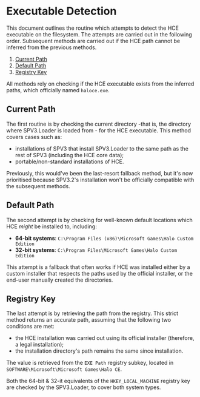 # Executable Detection

This document outlines the routine which attempts to detect the HCE executable on the filesystem. The attempts are
carried out in the following order. Subsequent methods are carried out if the HCE path cannot be inferred from the
previous methods.

1. [Current Path](#current-path)
2. [Default Path](#default-path)
3. [Registry Key](#registry-key) 

All methods rely on checking if the HCE executable exists from the inferred paths, which officially named `haloce.exe`.

## Current Path

The first routine is by checking the current directory -that is, the directory where SPV3.Loader is loaded from -
for the HCE executable. This method covers cases such as:

- installations of SPV3 that install SPV3.Loader to the same path as the rest of SPV3 (including the HCE core data);
- portable/non-standard installations of HCE.

Previously, this would've been the last-resort fallback method, but it's now prioritised because SPV3.2's installation
won't be officially compatible with the subsequent methods. 

## Default Path

The second attempt is by checking for well-known default locations which HCE _might_ be installed to, including:

- **64-bit systems**: `C:\Program Files (x86)\Microsoft Games\Halo Custom Edition`
- **32-bit systems**: `C:\Program Files\Microsoft Games\Halo Custom Edition`

This attempt is a fallback that often works if HCE was installed either by a custom installer that respects the paths
used by the official installer, or the end-user manually created the directories.

## Registry Key

The last attempt is by retrieving the path from the registry. This strict method returns an accurate path, assuming that
the following two conditions are met:

- the HCE installation was carried out using its official installer (therefore, a legal installation);
- the installation directory's path remains the same since installation.

The value is retrieved from the `EXE Path` registry subkey, located in  `SOFTWARE\Microsoft\Microsoft Games\Halo CE`.

Both the 64-bit & 32-it equivalents of the `HKEY_LOCAL_MACHINE` registry key are checked by the SPV3.Loader, to cover
both system types.
